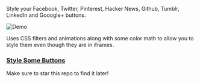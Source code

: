 Style your Facebook, Twitter, Pinterest, Hacker News, Github, Tumblr, LinkedIn and Gooogle+ buttons.

![Demo](http://i.imgur.com/Boo6T5h.png)

Uses CSS filters and animations along with some color math to allow you to style them even though they
are in iframes.

### [Style Some Buttons](http://github.hubspot.com/colorshare)

Make sure to star this repo to find it later!
